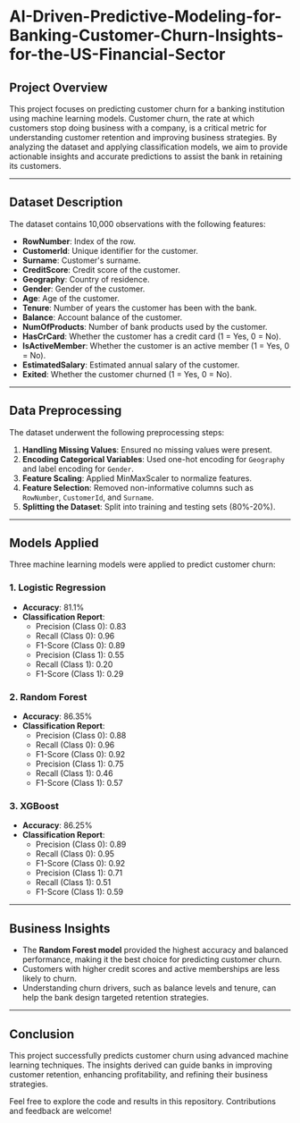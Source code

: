 # AI-Driven-Predictive-Modeling-for-Banking-Customer-Churn-Insights-for-the-US-Financial-Sector

## Project Overview
This project focuses on predicting customer churn for a banking institution using machine learning models. Customer churn, the rate at which customers stop doing business with a company, is a critical metric for understanding customer retention and improving business strategies. By analyzing the dataset and applying classification models, we aim to provide actionable insights and accurate predictions to assist the bank in retaining its customers.

---

## Dataset Description
The dataset contains 10,000 observations with the following features:

- **RowNumber**: Index of the row.
- **CustomerId**: Unique identifier for the customer.
- **Surname**: Customer's surname.
- **CreditScore**: Credit score of the customer.
- **Geography**: Country of residence.
- **Gender**: Gender of the customer.
- **Age**: Age of the customer.
- **Tenure**: Number of years the customer has been with the bank.
- **Balance**: Account balance of the customer.
- **NumOfProducts**: Number of bank products used by the customer.
- **HasCrCard**: Whether the customer has a credit card (1 = Yes, 0 = No).
- **IsActiveMember**: Whether the customer is an active member (1 = Yes, 0 = No).
- **EstimatedSalary**: Estimated annual salary of the customer.
- **Exited**: Whether the customer churned (1 = Yes, 0 = No).

---

## Data Preprocessing
The dataset underwent the following preprocessing steps:

1. **Handling Missing Values**: Ensured no missing values were present.
2. **Encoding Categorical Variables**: Used one-hot encoding for `Geography` and label encoding for `Gender`.
3. **Feature Scaling**: Applied MinMaxScaler to normalize features.
4. **Feature Selection**: Removed non-informative columns such as `RowNumber`, `CustomerId`, and `Surname`.
5. **Splitting the Dataset**: Split into training and testing sets (80%-20%).

---

## Models Applied
Three machine learning models were applied to predict customer churn:

### 1. Logistic Regression
- **Accuracy**: 81.1%
- **Classification Report**:
  - Precision (Class 0): 0.83
  - Recall (Class 0): 0.96
  - F1-Score (Class 0): 0.89
  - Precision (Class 1): 0.55
  - Recall (Class 1): 0.20
  - F1-Score (Class 1): 0.29

### 2. Random Forest
- **Accuracy**: 86.35%
- **Classification Report**:
  - Precision (Class 0): 0.88
  - Recall (Class 0): 0.96
  - F1-Score (Class 0): 0.92
  - Precision (Class 1): 0.75
  - Recall (Class 1): 0.46
  - F1-Score (Class 1): 0.57

### 3. XGBoost
- **Accuracy**: 86.25%
- **Classification Report**:
  - Precision (Class 0): 0.89
  - Recall (Class 0): 0.95
  - F1-Score (Class 0): 0.92
  - Precision (Class 1): 0.71
  - Recall (Class 1): 0.51
  - F1-Score (Class 1): 0.59

---

## Business Insights
- The **Random Forest model** provided the highest accuracy and balanced performance, making it the best choice for predicting customer churn.
- Customers with higher credit scores and active memberships are less likely to churn.
- Understanding churn drivers, such as balance levels and tenure, can help the bank design targeted retention strategies.

---

## Conclusion
This project successfully predicts customer churn using advanced machine learning techniques. The insights derived can guide banks in improving customer retention, enhancing profitability, and refining their business strategies.

Feel free to explore the code and results in this repository. Contributions and feedback are welcome!
